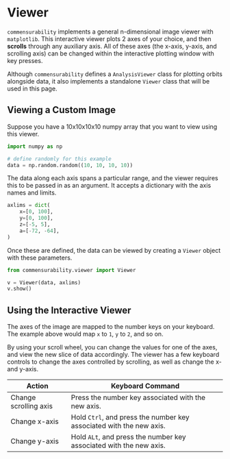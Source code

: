 <!-- invisible-code-block: python
import matplotlib.pyplot as plt
plt.ion()
-->

# Viewer

`commensurability` implements a general n-dimensional image viewer with `matplotlib`. This interactive viewer plots 2 axes of your choice, and then **scrolls** through any auxiliary axis. All of these axes (the x-axis, y-axis, and scrolling axis) can be changed within the interactive plotting window with key presses.

Although `commensurability` defines a `AnalysisViewer` class for plotting orbits alongside data, it also implements a standalone `Viewer` class that will be used in this page.

## Viewing a Custom Image

Suppose you have a 10x10x10x10 numpy array that you want to view using this viewer.

```python
import numpy as np

# define randomly for this example
data = np.random.random((10, 10, 10, 10))
```

The data along each axis spans a particular range, and the viewer requires this to be passed in as an argument. It accepts a dictionary with the axis names and limits.

```python
axlims = dict(
    x=[0, 100],
    y=[0, 100],
    z=[-5, 5],
    a=[-72, -64],
)
```

Once these are defined, the data can be viewed by creating a `Viewer` object with these parameters.

```python
from commensurability.viewer import Viewer

v = Viewer(data, axlims)
v.show()
```

## Using the Interactive Viewer

The axes of the image are mapped to the number keys on your keyboard. The example above would map `x` to `1`, `y` to `2`, and so on.

By using your scroll wheel, you can change the values for one of the axes, and view the new slice of data accordingly. The viewer has a few keyboard controls to change the axes controlled by scrolling, as well as change the x- and y-axis.

| Action | Keyboard Command |
| ------- | ------------------------- |
| Change scrolling axis | Press the number key associated with the new axis. |
| Change x-axis | Hold `Ctrl`, and press the number key associated with the new axis. |
| Change y-axis | Hold `ALt`, and press the number key associated with the new axis. |
